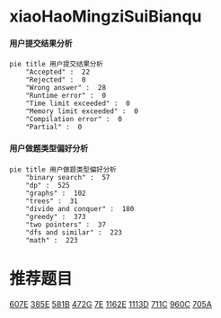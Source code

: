 # xiaoHaoMingziSuiBianqu

<!-- tabs:start -->



#### **用户提交结果分析**

```mermaid
pie title 用户提交结果分析
    "Accepted" :  22
    "Rejected" :  0
    "Wrong answer" :  28
    "Runtime error" :  0
    "Time limit exceeded" :  0
    "Memory limit exceeded" :  0
    "Compilation error" :  0
    "Partial" :  0
```

#### **用户做题类型偏好分析**

```mermaid
pie title 用户做题类型偏好分析
    "binary search" :  57
    "dp" :  525
    "graphs" :  102
    "trees" :  31
    "divide and conquer" :  180
    "greedy" :  373
    "two pointers" :  37
    "dfs and similar" :  223
    "math" :  223
```



<!-- tabs:end -->
# 推荐题目
[607E](https://codeforces.com/contest/607/problem/E)
[385E](https://codeforces.com/contest/385/problem/E)
[581B](https://codeforces.com/contest/581/problem/B)
[472G](https://codeforces.com/contest/472/problem/G)
[7E](https://codeforces.com/contest/7/problem/E)
[1162E](https://codeforces.com/contest/1162/problem/E)
[1113D](https://codeforces.com/contest/1113/problem/D)
[711C](https://codeforces.com/contest/711/problem/C)
[960C](https://codeforces.com/contest/960/problem/C)
[705A](https://codeforces.com/contest/705/problem/A)

